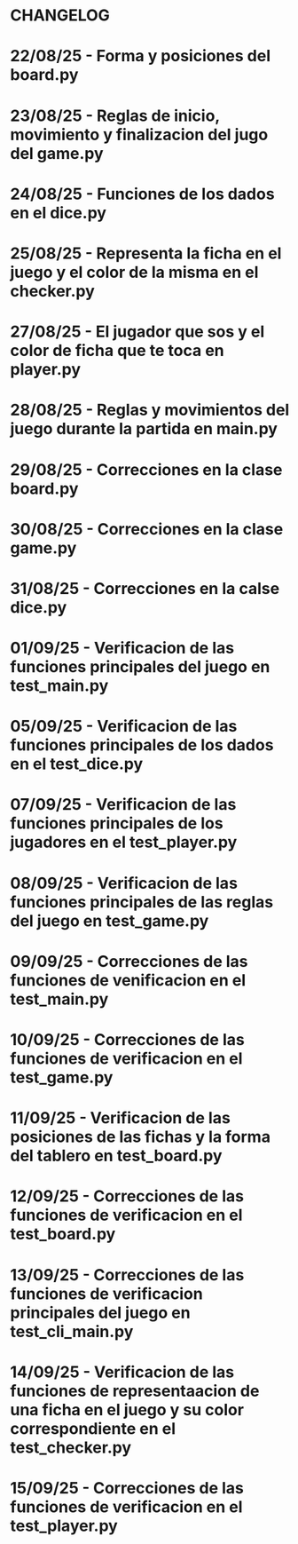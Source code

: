 # CHANGELOG

# 22/08/25 - Forma y posiciones del board.py

# 23/08/25 - Reglas de inicio, movimiento y finalizacion del jugo del game.py

# 24/08/25 - Funciones de los dados en el dice.py

# 25/08/25 - Representa la ficha en el juego y el color de la misma en el checker.py

# 27/08/25 - El jugador que sos y el color de ficha que te toca en player.py

# 28/08/25 - Reglas y movimientos del juego durante la partida en main.py

# 29/08/25 - Correcciones en la clase board.py

# 30/08/25 - Correcciones en la clase game.py

# 31/08/25 - Correcciones en la calse dice.py

# 01/09/25 - Verificacion de las funciones principales del juego en test_main.py

# 05/09/25 - Verificacion de las funciones principales de los dados en el test_dice.py

# 07/09/25 - Verificacion de las funciones principales de los jugadores en el test_player.py

# 08/09/25 - Verificacion de las funciones principales de las reglas del juego en test_game.py

# 09/09/25 - Correcciones de las funciones de venificacion en el test_main.py

# 10/09/25 - Correcciones de las funciones de verificacion en el test_game.py

# 11/09/25 - Verificacion de las posiciones de las fichas y la forma del tablero en test_board.py

# 12/09/25 - Correcciones de las funciones de verificacion en el test_board.py

# 13/09/25 - Correcciones de las funciones de verificacion principales del juego en test_cli_main.py

# 14/09/25 - Verificacion de las funciones de representaacion de una ficha en el juego y su color correspondiente en el test_checker.py

# 15/09/25 - Correcciones de las funciones de verificacion en el test_player.py